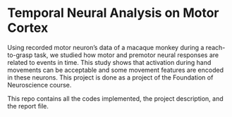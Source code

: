 # Temporal Neural Analysis on Motor Cortex
Using recorded motor neuron’s data of a macaque monkey during a reach-to-grasp task, we studied how motor and premotor neural responses are related to events in time. This study shows that activation during hand movements can be acceptable and some movement features are encoded in these neurons. This project is done as a project of the Foundation of Neuroscience course.

This repo contains all the codes implemented, the project description, and the report file.